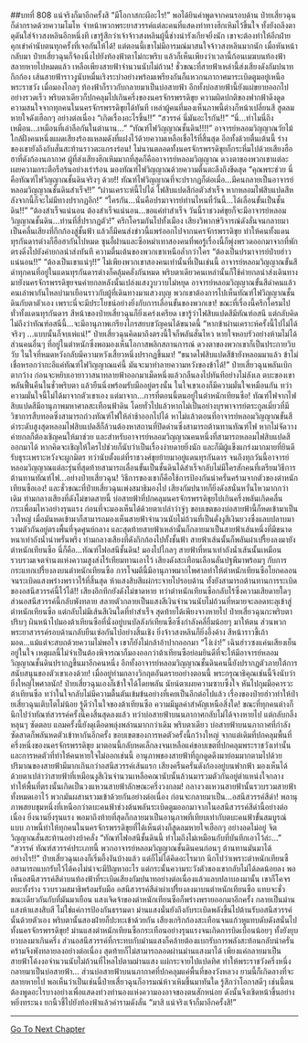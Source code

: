 ##บทที่ 808 แน่จริงก็มาอีกครั้งสิ
“มีโอกาสกะผีอะไร!” พอได้ยินคำพูดจากคนรอบด้าน ป๋ายเสี่ยวฉุนก็ด่ากราดด้วยความโมโห จำหน้าพวกพระยาสวรรค์แต่ละคนที่แสดงท่าทางฮึกเหิมไว้ขึ้นใจ ทั้งยังถลึงตาดุดันใส่จ้าวสงหลินอีกหนึ่งที
เขารู้สึกว่าเจ้าจ้าวสงหลินผู้นี้ช่างน่ารังเกียจยิ่งนัก เขาจะต้องทำให้อีกฝ่ายคุกเข่าคำนับตนทุกครั้งที่เจอกันให้ได้!
แต่ตอนนี้เขาไม่มีอารมณ์มาสนใจจ้าวสงหลินมากนัก เมื่อหันหน้ากลับมา ป๋ายเสี่ยวฉุนก็จ้องนิ่งไปยังท้องฟ้าตาไม่กะพริบ แล้วก็เห็นเพียงว่าเวลานี้ก้อนเมฆบนท้องฟ้าสลายหายไปหมดแล้ว เหลือเพียงสายฟ้าจำนวนนับไม่ถ้วน!
ชั่วขณะที่สายฟ้าเหล่านี้ส่งเสียงดังกัมปนาทกึกก้อง เส้นสายฟ้าราวงูนับหมื่นเริงระบำอย่างพร้อมเพรียงกันก็แหวกนภากาศมาระเบิดตูมอยู่เหนือพระราชวัง
เมื่อมองไกลๆ ท้องฟ้าก็ราวกับกลายมาเป็นบ่อสายฟ้า อีกทั้งบ่อสายฟ้านี้ยังแผ่ขยายออกไปอย่างรวดเร็ว พริบตาเดียวก็ปกคลุมไปเกินครึ่งของนครจักรพรรดิขุย ความผิดปกติของฟากฟ้าดึงดูดความสนใจจากทุกคนในนครจักรพรรดิขุยได้ทันที เหล่าผู้คนที่มองเห็นภาพนี้ต่างก็หน้าเปลี่ยนสี สูดลมหายใจดังเฮือกๆ อย่างต่อเนื่อง
“เกิดเรื่องอะไรขึ้น!!”
“สวรรค์ นี่มันอะไรกัน!!”
“นี่...ทำไมนี่ถึงเหมือน...เหมือนที่เล่าลือกันในตำนาน...”
“ทัณฑ์ไฟวิญญาณชั้นดิน!!!!” อาจารย์หลอมวิญญาณวัยไม้ใกล้ฝั่งคนหนึ่งแผดเสียงร้องแหลมดังที่แฝงไว้ด้วยความเหลือเชื่อไร้ที่สิ้นสุด อีกทั้งด้วยตื่นเต้นนี้ ร่างของเขายังถึงกับสั่นสะท้านราวตะแกรงร่อน!
ไม่นานตลอดทั้งนครจักรพรรดิขุยก็กระหึ่มไปด้วยเสียงฮือฮาที่ดังก้องนภากาศ ผู้ที่ส่งเสียงฮึกเหิมมากที่สุดก็คืออาจารย์หลอมวิญญาณ ดวงตาของพวกเขาแต่ละเผยความกระตือรือร้นอย่างเร่าร้อน มองทัณฑ์ไฟวิญญาณด้วยความตื่นตะลึงถึงขีดสุด
“คุณพระช่วย นี่คือทัณฑ์ไฟวิญญาณชั้นดินจริงๆ ด้วย!! ทัณฑ์ไฟวิญญาณที่จะปรากฏก็ต่อเมื่อ...มีคนกลายเป็นอาจารย์หลอมวิญญาณชั้นดินสำเร็จ!!”
“ผ่านเคราะห์นี้ไปได้ ไฟสิบแปดสีก่อตัวสำเร็จ หากหลอมไฟสิบแปดสีหลังจากนี้ก็จะไม่มีทางปรากฏอีก!”
“ใครกัน...นั่นคือปรมาจารย์ท่านไหนที่วันนี้...ได้เลื่อนขั้นเป็นชั้นดิน!!”
“ต้องสำเร็จแน่นอน ต้องสำเร็จแน่นอน...ขอแค่ทำสำเร็จ วันนี้ราชวงศ์ขุยก็จะมีอาจารย์หลอมวิญญาณชั้นดิน...ท่านที่สี่ปรากฏตัว!”
ครึกโครมกันไปทั้งเมือง เสียงวิพากษ์วิจารณ์ดังลั่นจนกลายมาเป็นคลื่นเสียงที่กึกก้องสู่ชั้นฟ้า แล้วก็มีคนส่งข่าวนี้แพร่ออกไปจากนครจักรพรรดิขุย ทำให้คนทั้งแดนทุรกันดารต่างก็ฮือฮากันไปหมด
ซุนอี้ฝานและซือหม่าเทาสองคนที่พอรู้เรื่องนี้ก็พุ่งพรวดออกมาจากที่พักตรงดิ่งไปยังค่ายกลนำส่งทันที ความตื่นเต้นของพวกเขาเหนือล้ำกว่าใคร
“ต้องเป็นปรมาจารย์ป๋ายฮ่าวแน่นอน!!”
“ต้องเป็นเขาแน่ๆ!!”
ไม่เพียงพวกเขาสองคนเท่านั้นที่เป็นเช่นนี้ อาจารย์หลอมวิญญาณขั้นสีดำทุกคนที่อยู่ในแดนทุรกันดารต่างก็คลุ้มคลั่งกันหมด พริบตาเดียวคนเหล่านั้นก็ใช้ค่ายกลนำส่งเดินทางมายังนครจักรพรรดิขุยจนค่ายกลหลังนั้นเปล่งแสงวูบวาบไม่หยุด อาจารย์หลอมวิญญาณขั้นสีดำคนแล้วคนเล่าพากันไหลบ่ามาเยือนราวกับผู้ที่เดินทางมาแสวงบุญ
พวกเขาต้องการไปเห็นทัณฑ์ไฟวิญญาณชั้นดินกับตาตัวเอง เพราะนี่จะมีประโยชน์อย่างยิ่งกับการเลื่อนขั้นของพวกเขา!
ขณะที่เรื่องนี้ครึกโครมไปทั่วทั้งแดนทุรกันดาร สีหน้าของป๋ายเสี่ยวฉุนก็ยิ่งเคร่งเครียด เขารู้ว่าไฟสิบแปดสีมีทัณฑ์อสนี แต่กลับคิดไม่ถึงว่าทัณฑ์อสนีนี้...จะมีอานุภาพเกรียงไกรสยบขวัญคนได้ขนาดนี้
“หากข้าผ่านเคราะห์ครั้งนี้ไปไม่ได้จริงๆ ...แบบนั้นก็จบเห่แน่!” ป๋ายเสี่ยวฉุนคิดมาถึงตรงนี้ใจก็พลันสั่นไหว หายใจหอบรัวอย่างห้ามไม่ได้
ส่วนคนอื่นๆ ที่อยู่ในตำหนักซึ่งพอมองเห็นโอกาสพลิกสถานการณ์ ดวงตาของพวกเขาก็เป็นประกายวิบวับ ในใจที่หมดหวังกลับมีความหวังเสี้ยวหนึ่งปรากฏขึ้นมา!
“ขนาดไฟสิบแปดสีข้ายังหลอมมาแล้ว ข้าไม่เชื่อหรอกว่ากะอีแค่ทัณฑ์ไฟวิญญาณแค่นี้ มันจะมาทำลายความหวังของข้าได้!” ป๋ายเสี่ยวฉุนพลันเบิกตากว้าง ก่อนจะหยิบเอายาวาสนาทลายฟ้าออกมาเม็ดหนึ่งแล้วกลืนลงไปทันทีอย่างไม่ลังเล ตบะของเขาพลันฟื้นคืนในชั่วพริบตา แล้วยืนนิ่งพร้อมรับมืออยู่ตรงนั้น
ในใจเขาเองก็มีความมั่นใจเหมือนกัน ทว่าความมั่นใจนี้ไม่ได้มาจากตัวเขาเอง แต่มาจาก...การที่ตอนนี้ตนอยู่ในตำหนักเทียนซือ!
ทัณฑ์ไฟจากไฟสิบแปดสีมีอานุภาพมหาศาลสะเทือนฟ้าดิน โดยทั่วไปแล้วหากไม่เป็นอย่างบุรพาจารย์ตระกูลเมี่ยวที่มีวิชาการสืบทอดซึ่งสามารถถ่วงทัณฑ์ไฟให้ล่าช้าออกไปได้ หาไม่แล้วตอนที่อาจารย์หลอมวิญญาณขั้นสีดำระดับสูงสุดหลอมไฟสิบแปดสีก็ล้วนต้องหาสถานที่ปิดด่านซึ่งสามารถต้านทานทัณฑ์ไฟ หากไม่จัดวางค่ายกลก็ต้องเชิญคนให้มาช่วย
และสำหรับอาจารย์หลอมวิญญาณคนหนึ่งที่สามารถหลอมไฟสิบแปดสีออกมาได้ หากคิดจะเชิญให้ใครไปช่วยก็นับว่าเป็นเรื่องง่ายดายยิ่งนัก และก็มีผู้แข็งแกร่งมากมายที่ยินดีรับธุระเพราะหวังจะผูกมิตร
ทว่านับตั้งแต่ที่ราชวงศ์ขุยย้ายมาอยู่แดนทุรกันดาร จนถึงทุกวันนี้อาจารย์หลอมวิญญาณแต่ละรุ่นที่สุดท้ายสามารถเลื่อนขั้นเป็นชั้นดินได้สำเร็จกลับไม่มีใครสักคนที่เตรียมวิธีการต้านทานทัณฑ์ไฟ...อย่างป๋ายเสี่ยวฉุน!
วิธีการของเขาก็คือใช้การป้องกันน่าครั่นคร้ามจากตัวของตำหนักเทียนซือเอง!
และชั่วขณะที่ป๋ายเสี่ยวฉุนเพ่งสมาธิมองไป เสียงกัมปนาทก็ยิ่งดังสนั่นหวั่นไหวมากกว่าเดิม ท่ามกลางเสียงที่ดังไม่ขาดสายนี้ บ่อสายฟ้าที่ปกคลุมนครจักรพรรดิขุยไปเกินครึ่งพลันเกิดคลื่นกระเพื่อมไหวอย่างรุนแรง ก่อนที่จะมองเห็นได้ด้วยตาเปล่าว่าจู่ๆ ขอบเขตของบ่อสายฟ้านี้ก็หดเข้ามาเป็นวงใหญ่
เมื่อมันหดเข้ามาก็สามารถมองเห็นสายฟ้าจำนวนนับไม่ถ้วนที่เป็นดั่งงูสีเงินยวงซึ่งแลบปลาบมารวมตัวกันอยู่ตรงพื้นที่จุดศูนย์กลาง และสุดท้ายสายฟ้าเหล่านั้นก็กลายมาเป็นสายฟ้าเส้นหนึ่งที่มีขนาดหนาเท่าถังน้ำน่าพรั่นพรึง ท่ามกลางเสียงที่ดังกึกก้องไปทั้งชั้นฟ้า สายฟ้าเส้นนั้นก็พลันผ่าเปรี้ยงลงมายังตำหนักเทียนซือ
นี่ก็คือ...ทัณฑ์ไฟอสนีชั้นดิน!
มองไปไกลๆ สายฟ้าที่หนาเท่าถังน้ำเส้นนั้นเหมือนรวบรวมเจตจำนงแห่งความสูงส่งไร้เทียมทานเอาไว้ เสียงดังสะเทือนเลือนลั่นปฐพีมาพร้อมๆ กับการกระแทกเปรี้ยงลงบนตำหนักเทียนซือ การโจมตีนี้มีอานุภาพมากไพศาลทำให้ตำหนักเทียนซือโยกคลอนจนระเบิดแสงพร่างพราวไร้ที่สิ้นสุด
ห้าแสงสิบสีแผ่กระจายไปรอบด้าน ทั้งยังสามารถต้านทานการระเบิดของอสนีสวรรค์นี้ไว้ได้!!
เสียงอึกทึกยังดังไม่ขาดหาย ทว่าตำหนักเทียนซือกลับไร้ซึ่งความเสียดายใดๆ ส่วนอสนีสวรรค์นี้กลับพังทลาย สลายตัวกลายเป็นแสงสีเงินจำนวนนับไม่ถ้วนที่หมายจะลอดทะลุเข้าสู่ตำหนักเทียนซือ
แต่กลับไม่มีเส้นสีเงินใดที่ทำสำเร็จ สุดท้ายได้เพียงจางหายไป
ป๋ายเสี่ยวฉุนกะพริบตาปริบๆ ผินหน้าไปมองต้าเทียนซือที่นั่งอยู่บนบัลลังก์เทียนซือซึ่งกำลังคลี่ยิ้มน้อยๆ มาให้ตน ส่วนพวกพระยาสวรรค์รอบด้านกลับยืนเซ่อกันไปอย่างสิ้นเชิง ยิ่งจ้าวสงหลินก็ยิ่งอึ้งค้าง สีหน้าราวขี้เถ้ามอด...แม้แต่จะสบถด้วยความไม่พอใจ เขาก็ยังไม่กล้าอ้าปากออกมา
“โง่เง่า!” เฉินฮ่าวซงแค่นเสียงเย็นอยู่ในใจ เหตุผลนี้ไม่จำเป็นต้องพิจารณาก็มองออกว่าต้าเทียนซือย่อมยินดีที่จะให้มีอาจารย์หลอมวิญญาณชั้นดินปรากฏขึ้นมาอีกคนหนึ่ง อีกทั้งอาจารย์หลอมวิญญาณชั้นดินคนนี้ยังปรากฏตัวภายใต้การสนับสนุนของตัวเขาเองด้วย!
เมื่ออยู่ท่ามกลางวิกฤตอันตรายอย่างตอนนี้ พระกรุณาธิคุณเช่นนี้จึงนับว่ายิ่งใหญ่ไพศาลนัก!
ป๋ายเสี่ยวฉุนเองก็เข้าใจได้โดยพลัน นัยน์ตาเผยความซาบซึ้งใจ หันไปกุมมือคารวะต้าเทียนซือ ทว่าในใจกลับไม่มีความตื้นตันเข้มข้นอย่างที่เคยเป็นอีกต่อไปแล้ว เรื่องของป๋ายฮ่าวทำให้ป๋ายเสี่ยวฉุนเติบโตไม่น้อย รู้ดีว่าในใจของต้าเทียนซือ ความมีมูลค่าสำคัญเหนือสิ่งใด!
ขณะที่ทุกคนต่างก็นึกไปว่าทัณฑ์สวรรค์ครั้งนี้คงสิ้นสุดลงแล้ว ทว่าบ่อสายฟ้าบนนภากาศกลับไม่ได้จางหายไป แต่กลับกลิ้งหลุนๆ ซัดตลบ แถมครั้งนี้ยังดุเดือดพลุ่งพล่านมากกว่าเดิม
พริบตาเดียว บ่อสายฟ้าบนนภากาศที่กำลังซัดสาดก็พลันหดตัวเข้าหากันอีกครั้ง ขอบเขตของการหดตัวครั้งนี้กว้างใหญ่ จากแต่เดิมที่ปกคลุมพื้นที่ครึ่งหนึ่งของนครจักรพรรดิขุย มาตอนนี้กลับหดเล็กลงจนเหลือแค่ขอบเขตที่ปกคลุมพระราชวังเท่านั้น
และการหดตัวที่ทำให้คนหายใจไม่ออกเช่นนี้ อานุภาพของสายฟ้าที่ถูกดูดดึงมาย่อมมากตามไปด้วย ปริมาณของสายฟ้ามีมากเกินกว่าอสนีสวรรค์เส้นแรก เสียงครืนครั่นดังก้องอยู่บนฟากฟ้า มองเห็นได้ด้วยตาเปล่าว่าสายฟ้าที่เหมือนงูสีเงินจำนวนเหลือคณานับนั้นล้วนมารวมตัวกันอยู่ตำแหน่งใจกลาง ทำให้พื้นที่ตรงนั้นเกิดเป็นวงแหวนสายฟ้าลักษณะครึ่งวงกลม!
กลางวงแหวนสายฟ้านั้นรวบรวมสายฟ้าทั้งหมดเอาไว้ พวกมันผสานรวมเข้าด้วยกันอย่างต่อเนื่อง ก่อนจะกลายมาเป็น...อสนีสวรรค์สีดำ!
พลานุภาพสยบขุมหนึ่งที่เหนือกว่าตบะคนฟ้าช่วงต้นพลันระเบิดตูมออกมาจากในอสนีสวรรค์สีดำนี้อย่างต่อเนื่อง ยิ่งนานยิ่งรุนแรง พอมาถึงท้ายที่สุดก็กลายมาเป็นอานุภาพที่เทียบเท่ากับตบะคนฟ้าขั้นสมบูรณ์แบบ
ภาพนี้ทำให้ทุกคนในนครจักรพรรดิขุยที่ได้เห็นต่างก็สูดลมหายใจเฮือกๆ อย่างอดไม่อยู่ จิตวิญญาณสั่นสะท้านอย่างบ้าคลั่ง
“ทัณฑ์ไฟอสนีชั้นดินนี้ ทำไมถึงไม่เหมือนกับที่บันทึกเอาไว้ล่ะ...”
“สวรรค์ ทัณฑ์สวรรค์ประเภทนี้ พวกอาจารย์หลอมวิญญาณชั้นดินคนก่อนๆ ต้านทานมันมาได้อย่างไร!!”
ป๋ายเสี่ยวฉุนเองก็เริ่มอึ้งงันบ้างแล้ว แต่ก็ไม่ได้คิดอะไรมาก นึกไปว่าเพราะตำหนักเทียนซือสามารถแบกรับไว้ได้คงไม่น่าจะมีปัญหาอะไร แต่กระนั้นความระวังตัวของเขากลับไม่ได้ลดน้อยลง พอเห็นอสนีสวรรค์สีดำบนท้องฟ้าที่ระเบิดเสียงกัมปนาทอย่างต่อเนื่องแล้วแลบปลาบลงมานั้น เขาก็โคจรตบะทั้งร่าง รวบรวมสมาธิพร้อมรับมือ
อสนีสวรรค์สีดำผ่าเปรี้ยงลงมาบนตำหนักเทียนซือ แทบจะชั่วขณะเดียวกันกับที่มันมาเยือน แสงเจิดจ้าของตำหนักเทียนซือก็พร่างพรายออกมาอีกครั้ง กลายเป็นม่านแสงห้าแสงสิบสี ไม่ใช่แค่การป้องกันธรรมดา ม่านแสงนั่นยังถึงกับระเบิดพลังขึ้นไปต้านรับอสนีสวรรค์นั้นด้วยตัวเอง
พริบตานั้นสองฝ่ายก็ปะทะเข้าด้วยกัน เสียงเกริกก้องสะเทือนจนแก้วหูแทบดับดังสนั่นไปทั้งนครจักรพรรดิขุย!
ม่านแสงตำหนักเทียนซือกระเทือนอย่างรุนแรงจนเกิดการบิดเบือนน้อยๆ ทั้งยังยุบยวบลงมาเกินครึ่ง ส่วนอสนีสวรรค์ที่กระทบกับม่านแสงก็คล้ายต้องแบกรับการพลังสะท้อนกลับน่าครั่นคร้ามจึงพังทลายลงอย่างต่อเนื่อง สุดท้ายก็ไม่สามารถลอดผ่านม่านแสงมาได้ เพียงแค่กลายมาเป็นสายฟ้าโค้งงอจำนวนนับไม่ถ้วนที่ไหลไปตามม่านแสง แผ่กระจายไปแปดทิศ ทำให้พระราชวังครึ่งหนึ่งกลายมาเป็นบ่อสายฟ้า...
ส่วนบ่อสายฟ้าบนนภากาศที่ปกคลุมแค่พื้นที่ของวังหลวง ยามนี้ก็เกิดลางที่จะสลายหายไป พอเห็นว่าเป็นเช่นนี้ป๋ายเสี่ยวฉุนก็อารมณ์ห้าวเหิมขึ้นมาทันใด รู้สึกว่าโอกาสดีๆ เช่นนี้ตนต้องพูดอะไรบางอย่างเพื่อแสดงท่วงทำนองแห่งความองอาจของตนสักหน่อย ดังนั้นจึงเชิดหน้าขึ้นอย่างหยิ่งทระนง ยกนิ้วชี้ไปยังท้องฟ้าแล้วคำรามดังลั่น
“มาสิ แน่จริงเจ้าก็มาอีกครั้งสิ!”

------


[Go To Next Chapter]( ./246.md)